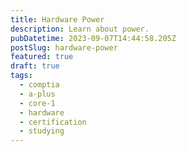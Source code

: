 ```yaml
---
title: Hardware Power
description: Learn about power.
pubDatetime: 2023-09-07T14:44:58.205Z
postSlug: hardware-power
featured: true
draft: true
tags:
  - comptia
  - a-plus
  - core-1
  - hardware
  - certification
  - studying
---
```

